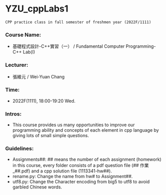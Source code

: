 # YZU_cppLabs1

```
CPP practice class in fall semester of freshmen year (2022F/1111)
```

### Course Name: 
- 基礎程式設計-C++實習（一） / Fundamental Computer Programming- C++ Lab(I)

### Lecturer: 
- 張維元 / Wei-Yuan Chang

### Time: 
- 2022F(1111), 18:00-19:20 Wed.

### Intros:

- This course provides us many opportunities to improve our programming ability and concepts of each element in cpp language by giving lots of small simple questions.

### Guidelines:

- Assignments##: ## means the number of each assignment (homework) in this course, every folder consists of a pdf question file (## 作業_##.pdf) and a cpp solution file (1113341-hw##).
- rename.py: Change the name from hw# to Assignment##.
- utf8.py: Change the Character encoding from big5 to utf8 to avoid garbled Chinese words.
